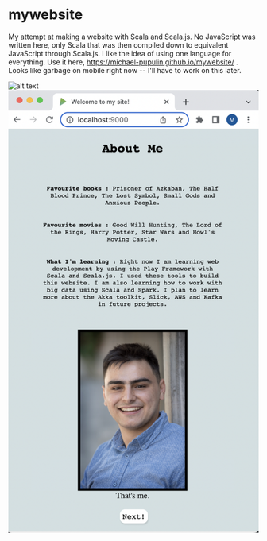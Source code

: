 # mywebsite
My attempt at making a website with Scala and Scala.js. No JavaScript was written here, only Scala that was then compiled down to equivalent JavaScript through Scala.js.
I like the idea of using one language for everything. Use it here, https://michael-pupulin.github.io/mywebsite/ . Looks like garbage on mobile right now -- I'll have to work on this later.

![alt text](https://github.com/michael-pupulin/mywebsite/blob/master/images/forgit.png?raw=true)
![alt text](https://github.com/michael-pupulin/mywebsite/blob/master/images/forgit2.png?raw=true)
